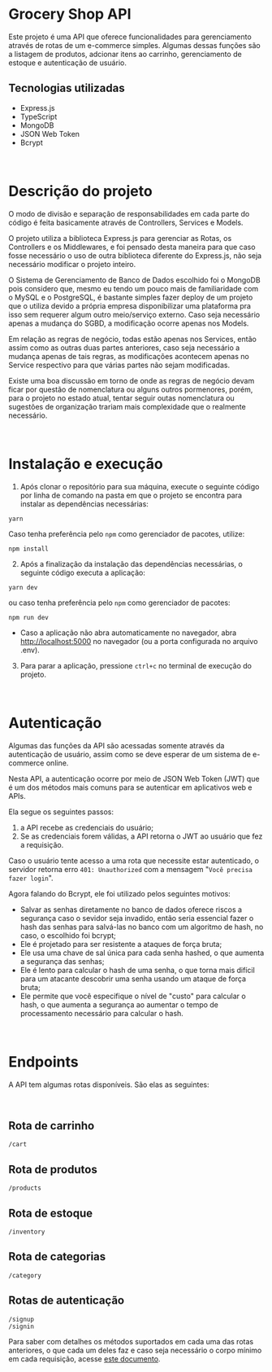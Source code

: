 # Grocery Shop API

Este projeto é uma API que oferece funcionalidades para gerenciamento através de rotas de um e-commerce simples. Algumas dessas funções são a listagem de produtos, adcionar itens ao carrinho, gerenciamento de estoque e autenticação de usuário.

## Tecnologias utilizadas
- Express.js
- TypeScript
- MongoDB
- JSON Web Token
- Bcrypt


<br>

# Descrição do projeto
O modo de divisão e separação de responsabilidades em cada parte do código é feita basicamente através de Controllers, Services e Models.

O projeto utiliza a biblioteca Express.js para gerenciar as Rotas, os Controllers e os Middlewares, e foi pensado desta maneira para que caso fosse necessário o uso de outra biblioteca diferente do Express.js, não seja necessário modificar o projeto inteiro.

O Sistema de Gerenciamento de Banco de Dados escolhido foi o MongoDB pois considero que, mesmo eu tendo um pouco mais de familiaridade com o MySQL e o PostgreSQL, é bastante simples fazer deploy de um projeto que o utiliza devido a própria empresa disponibilizar uma plataforma pra isso sem requerer algum outro meio/serviço externo. Caso seja necessário apenas a mudança do SGBD, a modificação ocorre apenas nos Models.

Em relação as regras de negócio, todas estão apenas nos Services, então assim como as outras duas partes anteriores, caso seja necessário a mudança apenas de tais regras, as modificações acontecem apenas no Service respectivo para que várias partes não sejam modificadas.

Existe uma boa discussão em torno de onde as regras de negócio devam ficar por questão de nomenclatura ou alguns outros pormenores, porém, para o projeto no estado atual, tentar seguir outas nomenclatura ou sugestões de organização trariam mais complexidade que o realmente necessário.

<br>

# Instalação e execução

1. Após clonar o repositório para sua máquina, execute o seguinte código por linha de comando na pasta em que o projeto se encontra para instalar as dependências necessárias:

```shell
yarn
```

Caso tenha preferência pelo `npm` como gerenciador de pacotes, utilize:

```shell
npm install
```

2. Após a finalização da instalação das dependências necessárias, o seguinte código executa a aplicação:

```shell
yarn dev
```

ou caso tenha preferência pelo `npm` como gerenciador de pacotes:

```shell
npm run dev
```

- Caso a aplicação não abra automaticamente no navegador, abra [http://localhost:5000](http://localhost:5000) no navegador (ou a porta configurada no arquivo .env).

3. Para parar a aplicação, pressione `ctrl+c` no terminal de execução do projeto.

<br>

# Autenticação

Algumas das funções da API são acessadas somente através da autenticação de usuário, assim como se deve esperar de um sistema de e-commerce online.

Nesta API, a autenticação ocorre por meio de JSON Web Token (JWT) que é um dos métodos mais comuns para se autenticar em aplicativos web e APIs.

Ela segue os seguintes passos:
1. a API recebe as credenciais do usuário;
2. Se as credenciais forem válidas, a API retorna o JWT ao usuário que fez a requisição.

Caso o usuário tente acesso a uma rota que necessite estar autenticado, o servidor retorna erro `401: Unauthorized` com a mensagem "`Você precisa fazer login`".

Agora falando do Bcrypt, ele foi utilizado pelos seguintes motivos:
- Salvar as senhas diretamente no banco de dados oferece riscos a segurança caso o sevidor seja invadido, então seria essencial fazer o hash das senhas para salvá-las no banco com um algoritmo de hash, no caso, o escolhido foi bcrypt;
- Ele é projetado para ser resistente a ataques de força bruta;
- Ele usa uma chave de sal única para cada senha hashed, o que aumenta a segurança das senhas;
- Ele é lento para calcular o hash de uma senha, o que torna mais difícil para um atacante descobrir uma senha usando um ataque de força bruta;
- Ele permite que você especifique o nível de "custo" para calcular o hash, o que aumenta a segurança ao aumentar o tempo de processamento necessário para calcular o hash.

<br>

# Endpoints

A API tem algumas rotas disponíveis. São elas as seguintes:

<br>

## Rota de carrinho
```shell
/cart
```

## Rota de produtos
```shell
/products
```
## Rota de estoque
```shell
/inventory
```

## Rota de categorias
```shell
/category
```

## Rotas de autenticação

```shell
/signup
/signin
```

Para saber com detalhes os métodos suportados em cada uma das rotas anteriores, o que cada um deles faz e caso seja necessário o corpo mínimo em cada requisição, acesse [este documento](docs/rotas.md).
